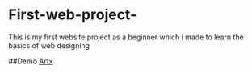 # First-web-project-
This is my first website project as a beginner which i made to learn the basics of web designing

##Demo
[Artx](https://artx.cf/assessts/webpages/)
